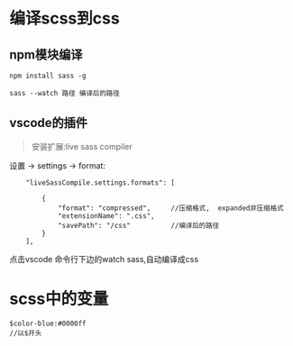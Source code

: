 # 编译scss到css
## npm模块编译
```
npm install sass -g

sass --watch 路径 编译后的路径
```
## vscode的插件

> 安装扩展:live sass compiler

设置 -> settings -> format:

```
    "liveSassCompile.settings.formats": [

        {
            "format": "compressed",     //压缩格式,  expanded非压缩格式
            "extensionName": ".css",
            "savePath": "/css"          //编译后的路径
        }
    ],
```

点击vscode 命令行下边的watch sass,自动编译成css

# scss中的变量
```
$color-blue:#0000ff
//以$开头
```